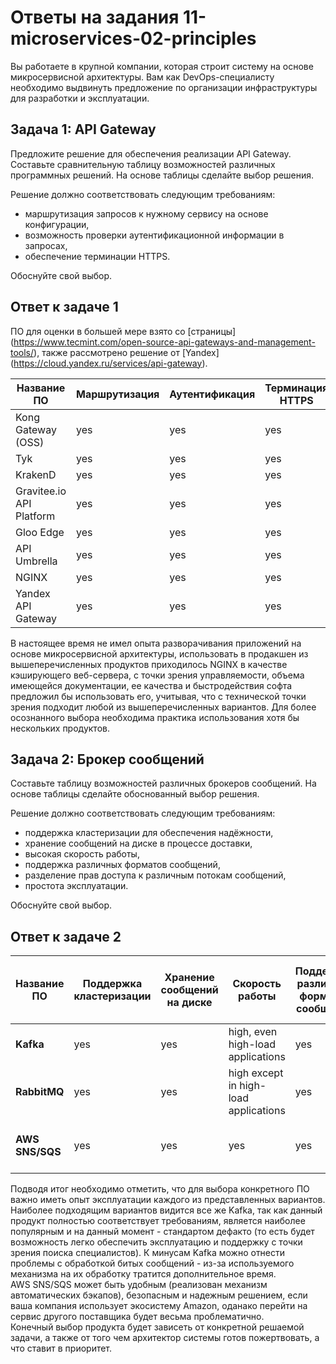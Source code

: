 # Ответы на задания 11-microservices-02-principles   

Вы работаете в крупной компании, которая строит систему на основе микросервисной архитектуры.
Вам как DevOps-специалисту необходимо выдвинуть предложение по организации инфраструктуры для разработки и эксплуатации.

## Задача 1: API Gateway 

Предложите решение для обеспечения реализации API Gateway. Составьте сравнительную таблицу возможностей различных программных решений. На основе таблицы сделайте выбор решения.

Решение должно соответствовать следующим требованиям:
- маршрутизация запросов к нужному сервису на основе конфигурации,
- возможность проверки аутентификационной информации в запросах,
- обеспечение терминации HTTPS.

Обоснуйте свой выбор.  

## Ответ к задаче 1  

ПО для оценки в большей мере взято со [страницы] (https://www.tecmint.com/open-source-api-gateways-and-management-tools/), также рассмотрено решение от [Yandex] (https://cloud.yandex.ru/services/api-gateway).

| Название ПО | Маршрутизация | Аутентификация | Терминация HTTPS | Способ распространения |
|------|------------|---|---|---|
|Kong Gateway (OSS)|yes|yes|yes|free|
|Tyk|yes|yes|yes|free|
|KrakenD|yes|yes|yes|paid service|
|Gravitee.io API Platform|yes|yes|yes|free whith restrictions|
|Gloo Edge|yes|yes|yes|free|
|API Umbrella|yes|yes|yes|free|
|NGINX|yes|yes|yes|free|
|Yandex API Gateway|yes|yes|yes|paid service|

В настоящее время не имел опыта разворачивания приложений на основе микросервисной архитектуры, использовать в продакшен из вышеперечисленных продуктов приходилось NGINX в качестве кэширующего веб-сервера, с точки зрения управляемости, объема имеющейся документации, ее качества и быстродействия софта предложил бы использовать его, учитывая, что с технической точки зрения подходит любой из вышеперечисленных вариантов. Для более осознанного выбора необходима практика использования хотя бы нескольких продуктов.

## Задача 2: Брокер сообщений

Составьте таблицу возможностей различных брокеров сообщений. На основе таблицы сделайте обоснованный выбор решения.

Решение должно соответствовать следующим требованиям:
- поддержка кластеризации для обеспечения надёжности,
- хранение сообщений на диске в процессе доставки,
- высокая скорость работы,
- поддержка различных форматов сообщений,
- разделение прав доступа к различным потокам сообщений,
- простота эксплуатации.

Обоснуйте свой выбор.

## Ответ к задаче 2

| Название ПО | Поддержка кластеризации | Хранение сообщений на диске | Скорость работы | Поддержка различных форматов сообщений | Разделение прав доступа к различным потокам | Простота эксплуатации |
|------|------------|---|---|---|---|---|
|**Kafka**|yes|yes|high, even high-load applications|yes|yes|the most simple|
|**RabbitMQ**|yes|yes|high except in high-load applications|yes|yes|yes, except high load services|
|**AWS SNS/SQS**|yes|yes|yes|yes|yes|yes, if your company uses Amazon infrastructure|

Подводя итог необходимо отметить, что для выбора конкретного ПО важно иметь опыт эксплуатации каждого из представленных вариантов. Наиболее подходящим вариантов видится все же Kafka, так как данный продукт полностью соответствует требованиям, является наиболее популярным и на данный момент - стандартом дефакто (то есть будет возможность легко обеспечить эксплуатацию и поддержку с точки зрения поиска специалистов). К минусам Kafka можно отнести проблемы с обработкой битых сообщений - из-за используемого механизма на их обработку тратится дополнительное время.  
AWS SNS/SQS может быть удобным (реализован механизм автоматических бэкапов), безопасным и надежным решением, если ваша компания использует экосистему Amazon, оданако перейти на сервис другого поставщика будет весьма проблематично.  
Конечный выбор продукта будет зависеть от конкретной решаемой задачи, а также от того чем архитектор системы готов пожертвовать, а что ставит в приоритет.   